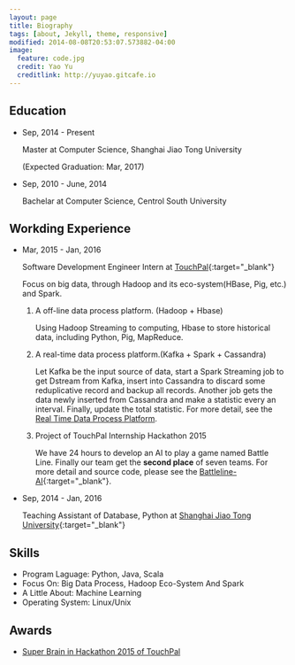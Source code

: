 ```yaml
---
layout: page
title: Biography 
tags: [about, Jekyll, theme, responsive]
modified: 2014-08-08T20:53:07.573882-04:00
image:
  feature: code.jpg
  credit: Yao Yu 
  creditlink: http://yuyao.gitcafe.io
---
```


## Education

*   Sep, 2014 - Present 
    
    Master at Computer Science, Shanghai Jiao Tong University

    (Expected Graduation: Mar, 2017)

*   Sep, 2010 - June, 2014 
    
    Bachelar at Computer Science, Centrol South University

## Workding Experience

*   Mar, 2015 - Jan, 2016
    
    Software Development Engineer Intern at [TouchPal](http://touchpal.com){:target="_blank"}
    
    Focus on big data, through Hadoop and its eco-system(HBase, Pig, etc.) and Spark. 

    1. A off-line data process platform. (Hadoop + Hbase)

        Using Hadoop Streaming to computing, Hbase to store historical data, including Python, Pig, MapReduce.

    2. A real-time data process platform.(Kafka + Spark + Cassandra)
    
        Let Kafka be the input source of data, start a Spark Streaming job to get Dstream from Kafka, insert into Cassandra to discard some reduplicative record and backup all records. Another job gets the data newly inserted from Cassandra and make a statistic every an interval. Finally, update the total statistic. For more detail, see the [Real Time Data Process Platform](/real-time-data-process-platform).

    3. Project of TouchPal Internship Hackathon 2015

        We have 24 hours to develop an AI to play a game named Battle Line. Finally our team get the **second place** of seven teams. For more detail and source code, please see the [Battleline-AI](/BattleLine-AI){:target="_blank"}.

*   Sep, 2014 - Jan, 2016

    Teaching Assistant of Database, Python at [Shanghai Jiao Tong University](http://www.sjtu.edu.cn){:target="_blank"}

## Skills

*   Program Laguage: Python, Java, Scala
*   Focus On: Big Data Process, Hadoop Eco-System And Spark
*   A Little About: Machine Learning
*   Operating System: Linux/Unix

## Awards

*   [Super Brain in Hackathon 2015 of TouchPal](https://raw.githubusercontent.com/RomanYu/BattleLine-AI/gh-pages/images/award_for_outstanding_brain.jpg) 
